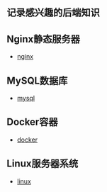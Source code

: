 ## 记录感兴趣的后端知识

## Nginx静态服务器
* [nginx](./nginx/README.md)

## MySQL数据库
* [mysql](./mysql/README.md)

## Docker容器
* [docker](./Docker/README.md)

## Linux服务器系统
* [linux](./Linux操作系统/README.md)